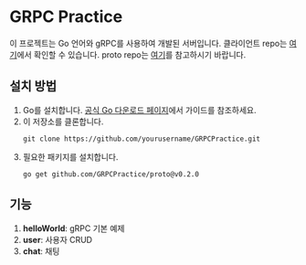 # GRPC Practice

이 프로젝트는 Go 언어와 gRPC를 사용하여 개발된 서버입니다.
클라이언트 repo는 [여기](https://github.com/GRPCPractice/grpc-go-client)에서 확인할 수 있습니다.
proto repo는 [여기](https://github.com/GRPCPractice/proto)를 참고하시기 바랍니다.

## 설치 방법

1. Go를 설치합니다. [공식 Go 다운로드 페이지](https://golang.org/dl/)에서 가이드를 참조하세요.
2. 이 저장소를 클론합니다.
   ```shell
   git clone https://github.com/yourusername/GRPCPractice.git
   ```
3. 필요한 패키지를 설치합니다.
   ```shell
   go get github.com/GRPCPractice/proto@v0.2.0
   ```

## 기능
1. **helloWorld**: gRPC 기본 예제
2. **user**: 사용자 CRUD
3. **chat**: 채팅

